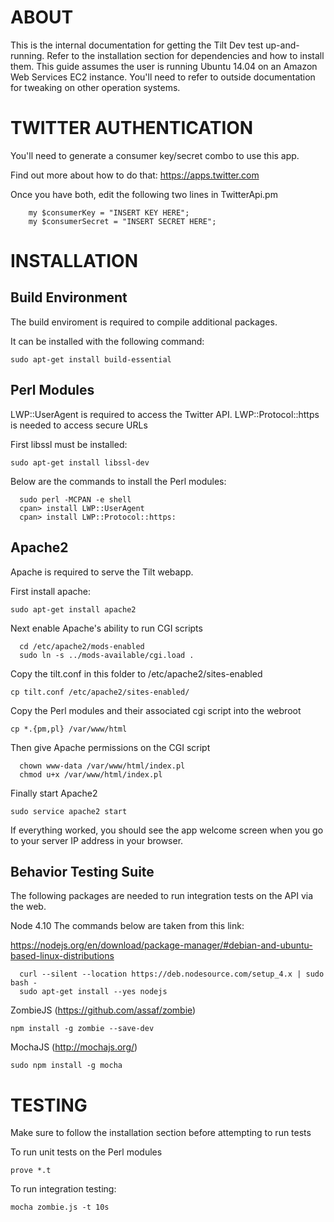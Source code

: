 # ABOUT
This is the internal documentation for getting the Tilt Dev test
up-and-running. Refer to the installation section for dependencies and how to
install them. This guide assumes the user is running Ubuntu 14.04 on an Amazon
Web Services EC2 instance. You'll need to refer to outside documentation for
tweaking on other operation systems.

# TWITTER AUTHENTICATION

You'll need to generate a consumer key/secret combo to use this app. 

Find out more about how to do that:
  https://apps.twitter.com

Once you have both, edit the following two lines in TwitterApi.pm

```
    my $consumerKey = "INSERT KEY HERE";
    my $consumerSecret = "INSERT SECRET HERE";
```

# INSTALLATION

## Build Environment

The build enviroment is required to compile additional packages. 

It can be installed with the following command:

  `sudo apt-get install build-essential`

## Perl Modules

LWP::UserAgent is required to access the Twitter API. LWP::Protocol::https is
needed to access secure URLs

First libssl must be installed:

  `sudo apt-get install libssl-dev`

Below are the commands to install the Perl modules:

```
  sudo perl -MCPAN -e shell
  cpan> install LWP::UserAgent
  cpan> install LWP::Protocol::https:
```

## Apache2

Apache is required to serve the Tilt webapp. 

First install apache:
  
  `sudo apt-get install apache2`

Next enable Apache's ability to run CGI scripts

```
  cd /etc/apache2/mods-enabled
  sudo ln -s ../mods-available/cgi.load .
```

Copy the tilt.conf in this folder to /etc/apache2/sites-enabled

  `cp tilt.conf /etc/apache2/sites-enabled/`

Copy the Perl modules and their associated cgi script into the webroot
 
  `cp *.{pm,pl} /var/www/html`

Then give Apache permissions on the CGI script

```
  chown www-data /var/www/html/index.pl
  chmod u+x /var/www/html/index.pl
```

Finally start Apache2

  `sudo service apache2 start`

If everything worked, you should see the app welcome screen when you go to
your server IP address in your browser.

## Behavior Testing Suite

The following packages are needed to run integration tests on the API via the web.

Node 4.10 
The commands below are taken from this link:

  https://nodejs.org/en/download/package-manager/#debian-and-ubuntu-based-linux-distributions

```
  curl --silent --location https://deb.nodesource.com/setup_4.x | sudo bash -
  sudo apt-get install --yes nodejs
```
  
ZombieJS (https://github.com/assaf/zombie)

  `npm install -g zombie --save-dev`

MochaJS (http://mochajs.org/)

  `sudo npm install -g mocha`

# TESTING
Make sure to follow the installation section before attempting to run tests

To run unit tests on the Perl modules

  `prove *.t`

To run integration testing:

  `mocha zombie.js -t 10s`

